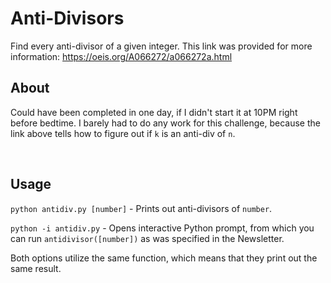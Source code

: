 # Anti-Divisors

Find every anti-divisor of a given integer. This link was provided for more information: https://oeis.org/A066272/a066272a.html


## About

Could have been completed in one day, if I didn't start it at 10PM right before bedtime. I barely had to do any work for this challenge, because the link above tells how to figure out if `k` is an anti-div of `n`.

<br>

## Usage

`python antidiv.py [number]` - Prints out anti-divisors of `number`.

`python -i antidiv.py` - Opens interactive Python prompt, from which you can run `antidivisor([number])` as was specified in the Newsletter.

Both options utilize the same function, which means that they print out the same result.
